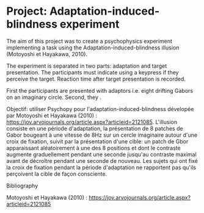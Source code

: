 # Project: Adaptation-induced-blindness experiment

The aim of this project was to create a psychophysics experiment implementing a task using the Adaptation-induced-blindness illusion (Motoyoshi et Hayakawa, 2010).

The experiment is separated in two parts: adaptation and target presentation. The participants must indicate using a keypress if they perceive the target. Reaction time after target presentation is recorded.

First the participants are presented with adaptors i.e. eight drifting Gabors on an imaginary circle. Second, they . 

Objectif: utiliser Psychopy pour l'adaptation-induced-blindness dévelopée par Motoyoshi et Hayakawa (2010) : https://jov.arvojournals.org/article.aspx?articleid=2121085. L'illusion consiste en une période d'adaptation, la présentation de 8 patches de Gabor bougeant à une vitesse de 8Hz sur un cercle imaginaire autour d'une croix de fixation, suivit par la présentation d'une cible: un patch de Gbor apparaissant aléatoirement à une des 8 positions et dont le contraste augmente graduellement pendant une seconde jusqu'au contraste maximal avant de décroître pendant une seconde de nouveau. Les sujets qui ont fixé la croix de fixation pendant la période d'adaptation ne rapportent pas qu'ils perçoivent la cible de façon consciente.


Bibliography

Motoyoshi et Hayakawa (2010) : https://jov.arvojournals.org/article.aspx?articleid=2121085
